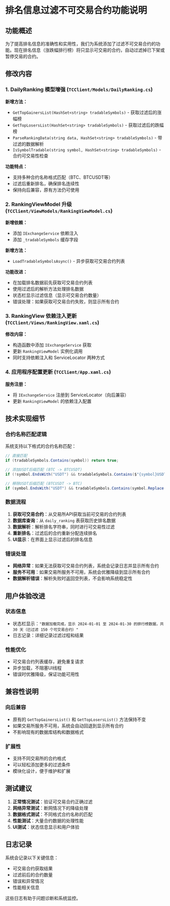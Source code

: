 # 排名信息过滤不可交易合约功能说明

## 功能概述

为了提高排名信息的准确性和实用性，我们为系统添加了过滤不可交易合约的功能。现在排名信息（涨跌幅排行榜）将只显示可交易的合约，自动过滤掉已下架或暂停交易的合约。

## 修改内容

### 1. DailyRanking 模型增强 (`TCClient/Models/DailyRanking.cs`)

**新增方法：**
- `GetTopGainersList(HashSet<string> tradableSymbols)` - 获取过滤后的涨幅榜
- `GetTopLosersList(HashSet<string> tradableSymbols)` - 获取过滤后的跌幅榜
- `ParseRankingData(string data, HashSet<string> tradableSymbols)` - 带过滤的数据解析
- `IsSymbolTradable(string symbol, HashSet<string> tradableSymbols)` - 合约可交易性检查

**功能特点：**
- 支持多种合约名称格式匹配（BTC、BTCUSDT等）
- 过滤后重新排名，确保排名连续性
- 保持向后兼容，原有方法仍可使用

### 2. RankingViewModel 升级 (`TCClient/ViewModels/RankingViewModel.cs`)

**新增依赖：**
- 添加 `IExchangeService` 依赖注入
- 添加 `_tradableSymbols` 缓存字段

**新增方法：**
- `LoadTradableSymbolsAsync()` - 异步获取可交易合约列表

**功能改进：**
- 在加载排名数据前先获取可交易合约列表
- 使用过滤后的解析方法处理排名数据
- 状态栏显示过滤信息（显示可交易合约数量）
- 错误处理：如果获取可交易合约失败，则显示所有合约

### 3. RankingView 依赖注入更新 (`TCClient/Views/RankingView.xaml.cs`)

**修改内容：**
- 构造函数中添加 `IExchangeService` 获取
- 更新 `RankingViewModel` 实例化调用
- 同时支持依赖注入和 ServiceLocator 两种方式

### 4. 应用程序配置更新 (`TCClient/App.xaml.cs`)

**服务注册：**
- 将 `IExchangeService` 注册到 ServiceLocator（向后兼容）
- 更新 `RankingViewModel` 的依赖注入配置

## 技术实现细节

### 合约名称匹配逻辑

系统支持以下格式的合约名称匹配：
```csharp
// 直接匹配
if (tradableSymbols.Contains(symbol)) return true;

// 添加USDT后缀匹配 (BTC -> BTCUSDT)
if (!symbol.EndsWith("USDT") && tradableSymbols.Contains($"{symbol}USDT")) return true;

// 移除USDT后缀匹配 (BTCUSDT -> BTC)
if (symbol.EndsWith("USDT") && tradableSymbols.Contains(symbol.Replace("USDT", ""))) return true;
```

### 数据流程

1. **获取可交易合约**：从交易所API获取当前可交易的合约列表
2. **数据库查询**：从 `daily_ranking` 表获取历史排名数据
3. **数据解析**：解析排名字符串，同时进行可交易性过滤
4. **重新排名**：过滤后的合约重新分配连续排名
5. **UI显示**：在界面上显示过滤后的排名信息

### 错误处理

- **网络异常**：如果无法获取可交易合约列表，系统会记录日志并显示所有合约
- **服务不可用**：如果交易所服务不可用，系统会优雅降级到显示所有合约
- **数据解析错误**：解析失败时返回空列表，不会影响系统稳定性

## 用户体验改进

### 状态信息
- 状态栏显示：`"数据加载完成，显示 2024-01-01 至 2024-01-30 的排行榜数据，共 30 天（已过滤 150 个可交易合约）"`
- 日志记录：详细记录过滤过程和结果

### 性能优化
- 可交易合约列表缓存，避免重复请求
- 异步加载，不阻塞UI线程
- 错误时优雅降级，保证功能可用性

## 兼容性说明

### 向后兼容
- 原有的 `GetTopGainersList()` 和 `GetTopLosersList()` 方法保持不变
- 如果交易所服务不可用，系统会自动回退到显示所有合约
- 不影响现有的数据库结构和数据格式

### 扩展性
- 支持不同交易所的合约格式
- 可以轻松添加更多的过滤条件
- 模块化设计，便于维护和扩展

## 测试建议

1. **正常情况测试**：验证可交易合约正确过滤
2. **网络异常测试**：断网情况下的降级处理
3. **数据格式测试**：不同格式合约名称的匹配
4. **性能测试**：大量合约数据的处理性能
5. **UI测试**：状态信息显示和用户体验

## 日志记录

系统会记录以下关键信息：
- 可交易合约获取结果
- 过滤前后的合约数量
- 错误和异常情况
- 性能相关信息

这些日志有助于问题诊断和系统监控。 